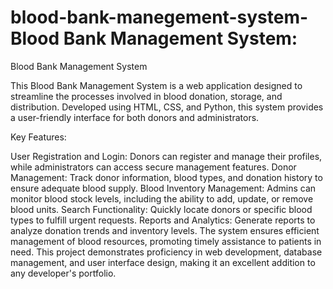 # blood-bank-manegement-system-Blood Bank Management System:
Blood Bank Management System

This Blood Bank Management System is a web application designed to streamline the processes involved in blood donation, storage, and distribution. Developed using HTML, CSS, and Python, this system provides a user-friendly interface for both donors and administrators.

Key Features:

User Registration and Login: Donors can register and manage their profiles, while administrators can access secure management features.
Donor Management: Track donor information, blood types, and donation history to ensure adequate blood supply.
Blood Inventory Management: Admins can monitor blood stock levels, including the ability to add, update, or remove blood units.
Search Functionality: Quickly locate donors or specific blood types to fulfill urgent requests.
Reports and Analytics: Generate reports to analyze donation trends and inventory levels.
The system ensures efficient management of blood resources, promoting timely assistance to patients in need. This project demonstrates proficiency in web development, database management, and user interface design, making it an excellent addition to any developer's portfolio.
